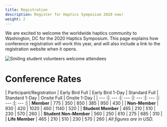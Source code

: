 ```yaml
---
title: Registration
description: Register for Haptics Symposium 2020 now!
weight: 2
---
```

We are excited to welcome the worldwide haptics community to Washington, DC for the 2020 Haptics Symposium. This page explains how conference registration will work this year, and will also include a link to the registration website when it opens.

![Smiling student volunteers welcome attendees](/img/slide-image-6-crop.jpg)

# Conference Rates

| Participant/Registration | Early Bird Full | Early Bird 1-Day | Standard Full | Standard 1-Day | Onsite Full | Onsite 1-Day |
| --- :|: --- :|: --- :|: --- :|: --- :|: --- :|: --- :|
| **Member**             | 775 | 350 | 850 | 385 | 950 | 430 |
| **Non-Member**         | 930 | 420 | 1020 | 460 | 1140 | 520 |
| **Student Member**     | 465 | 210 | 510 | 230 | 570 | 260 |
| **Student Non-Member** | 560 | 250 | 610 | 275 | 685 | 310 |
| **Life Member**        | 465 | 210 | 510 | 230 | 570 | 260 |
*All figures are in USD.*
